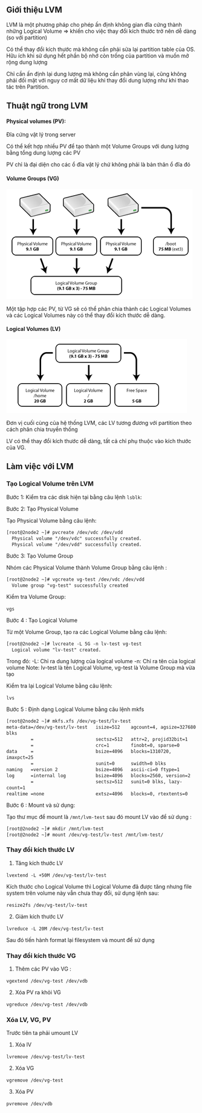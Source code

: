 ## Giới thiệu LVM

LVM là một phương pháp cho phép ấn định không gian đĩa cứng thành những Logical Volume => khiến cho việc thay đổi kích thước trở nên dễ dàng (so với partition)

Có thể thay đổi kích thước mà không cần phải sửa lại partition table của OS. Hữu ích khi sử dụng hết phần bộ nhớ còn trống của partition và muốn mở rộng dung lượng

Chỉ cần ấn định lại dung lượng mà không cần phân vùng lại, cũng không phải đối mặt với nguy cơ mất dữ liệu khi thay đổi dung lượng như khi thao tác trên Partition.

## Thuật ngữ trong LVM

#### Physical volumes (PV):

Đĩa cứng vật lý trong server

Có thể kết hợp nhiều PV để tạo thành một Volume Groups với dung lượng bằng tổng dung lượng các PV

PV chỉ là đại diện cho các ổ đĩa vật lý chứ không phải là bản thân ổ đĩa đó

#### Volume Groups (VG)

<img src="https://github.com/VuVinh00/Images/blob/master/vg.png">

Một tập hợp các PV, từ VG sẽ có thể phân chia thành các Logical Volumes và các Logical Volumes này có thể thay đổi kích thước dễ dàng.

#### Logical Volumes (LV)

<img src="https://github.com/VuVinh00/Images/blob/master/lv.png">

Đơn vị cuối cùng của hệ thống LVM, các LV tương đương với partition theo cách phân chia truyền thống

LV có thể thay đổi kích thước dễ dàng, tất cả chỉ phụ thuộc vào kích thước của VG.

## Làm việc với LVM 

### Tạo Logical Volume trên LVM

Bước 1: Kiểm tra các disk hiện tại bằng câu lệnh ``lsblk``:

Bước 2: Tạo Physical Volume 

Tạo Physical Volume bằng câu lệnh:

```
[root@2node2 ~]# pvcreate /dev/vdc /dev/vdd
  Physical volume "/dev/vdc" successfully created.
  Physical volume "/dev/vdd" successfully created.
```

Bước 3: Tạo Volume Group

Nhóm các Physical Volume thành Volume Group bằng câu lệnh :

```
[root@2node2 ~]# vgcreate vg-test /dev/vdc /dev/vdd
  Volume group "vg-test" successfully created
```

Kiểm tra Volume Group: 

``vgs``

Bước 4 : Tạo Logical Volume

Từ một Volume Group, tạo ra các Logical Volume bằng câu lệnh:

```
[root@2node2 ~]# lvcreate -L 5G -n lv-test vg-test
  Logical volume "lv-test" created.
```

Trong đó: -L: Chỉ ra dung lượng của logical volume -n: Chỉ ra tên của logical volume Note: lv-test là tên Logical Volume, vg-test là Volume Group mà vừa tạo

Kiểm tra lại Logical Volume bằng câu lệnh: 

``lvs``

Bước 5 : Định dạng Logical Volume bằng câu lệnh mkfs

```
[root@2node2 ~]# mkfs.xfs /dev/vg-test/lv-test
meta-data=/dev/vg-test/lv-test   isize=512    agcount=4, agsize=327680 blks
         =                       sectsz=512   attr=2, projid32bit=1
         =                       crc=1        finobt=0, sparse=0
data     =                       bsize=4096   blocks=1310720, imaxpct=25
         =                       sunit=0      swidth=0 blks
naming   =version 2              bsize=4096   ascii-ci=0 ftype=1
log      =internal log           bsize=4096   blocks=2560, version=2
         =                       sectsz=512   sunit=0 blks, lazy-count=1
realtime =none                   extsz=4096   blocks=0, rtextents=0
```

Bước 6 : Mount và sử dụng:

Tạo thư mục để mount là ``/mnt/lvm-test`` sau đó mount LV vào để sử dụng :

```
[root@2node2 ~]# mkdir /mnt/lvm-test
[root@2node2 ~]# mount /dev/vg-test/lv-test /mnt/lvm-test/
```

### Thay đổi kích thước LV

1. Tăng kích thước LV

``lvextend -L +50M /dev/vg-test/lv-test``

Kích thước cho Logical Volume thì Logical Volume đã được tăng nhưng file system trên volume này vẫn chưa thay đổi, sử dụng lệnh sau:

``resize2fs /dev/vg-test/lv-test``

2. Giảm kích thước LV

``lvreduce -L 20M /dev/vg-test/lv-test``

Sau đó tiến hành format lại filesystem và mount để sử dụng

### Thay đổi kích thước VG

1. Thêm các PV vào VG :

``vgextend /dev/vg-test /dev/vdb``

2. Xóa PV ra khỏi VG

``vgreduce /dev/vg-test /dev/vdb``

### Xóa LV, VG, PV

Trước tiên ta phải umount LV 

1. Xóa lV 

``lvremove /dev/vg-test/lv-test``

2. Xóa VG

``vgremove /dev/vg-test``

3. Xóa PV 

``pvremove /dev/vdb``
